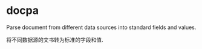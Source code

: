 # docpa

Parse document from different data sources into standard fields and values.

将不同数据源的文书转为标准的字段和值.